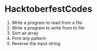 # HacktoberfestCodes

1. Write a program to read from a file
2. Write a program to write from to file
3. Sort an array
4. Print any pattern
5. Reverse the input string 
